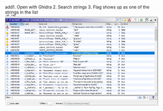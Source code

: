 add1. Open with Ghidra
2. Search strings
3. Flag shows up as one of the strings in the list
![solution0](./d8cf96fd078e6e75f2e7c5a42d364660.png)
